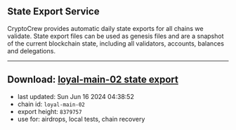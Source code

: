 ## State Export Service
CryptoCrew provides automatic daily state exports for all chains we validate. State export files can be used as genesis files and are a snapshot of the current blockchain state, including all validators, accounts, balances and delegations.

---
**Download: [loyal-main-02 state export](https://dl-eu2.ccvalidators.com/SERVICE/loyal/loyal-main-02_export_8379757.json)**
---

- last updated: Sun Jun 16 2024 04:38:52
- chain id: `loyal-main-02`
- export height: `8379757`
- use for: airdrops, local tests, chain recovery
